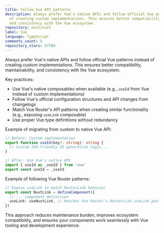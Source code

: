 ```yaml
---
title: Follow Vue API patterns
description: Always prefer Vue's native APIs and follow official Vue patterns instead
  of creating custom implementations. This ensures better compatibility, maintainability,
  and consistency with the Vue ecosystem.
repository: nuxt/nuxt
label: Vue
language: TypeScript
comments_count: 5
repository_stars: 57769
---
```


Always prefer Vue's native APIs and follow official Vue patterns instead of creating custom implementations. This ensures better compatibility, maintainability, and consistency with the Vue ecosystem.

Key practices:
- Use Vue's native composables when available (e.g., `useId` from Vue instead of custom implementations)
- Follow Vue's official configuration structures and API changes from changelogs
- Match Vue Router's API patterns when creating similar functionality (e.g., exposing `useLink` composable)
- Use proper Vue type definitions without redundancy

Example of migrating from custom to native Vue API:
```typescript
// Before: Custom implementation
export function useId(key?: string): string {
  // Custom SSR-friendly ID generation logic...
}

// After: Use Vue's native API
import { useId as _useId } from 'vue'
export const useId = _useId
```

Example of following Vue Router patterns:
```typescript
// Expose useLink to match RouterLink behavior
export const NuxtLink = defineComponent({
  // ... component definition
  useLink: useNuxtLink, // Matches Vue Router's RouterLink.useLink pattern
})
```

This approach reduces maintenance burden, improves ecosystem compatibility, and ensures your components work seamlessly with Vue tooling and development experience.
